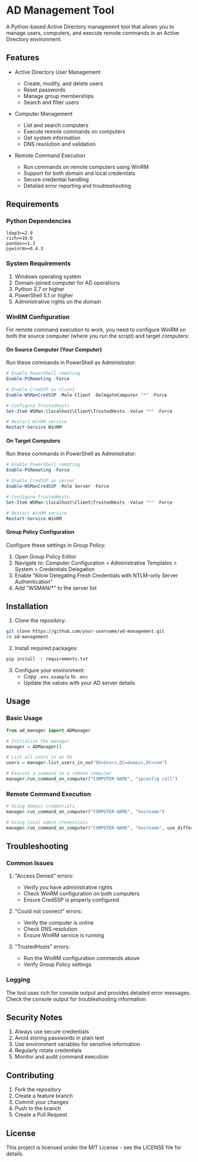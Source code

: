 # AD Management Tool

A Python-based Active Directory management tool that allows you to manage users, computers, and execute remote commands in an Active Directory environment.

## Features

- Active Directory User Management
  - Create, modify, and delete users
  - Reset passwords
  - Manage group memberships
  - Search and filter users
  
- Computer Management
  - List and search computers
  - Execute remote commands on computers
  - Get system information
  - DNS resolution and validation

- Remote Command Execution
  - Run commands on remote computers using WinRM
  - Support for both domain and local credentials
  - Secure credential handling
  - Detailed error reporting and troubleshooting

## Requirements

### Python Dependencies
```
ldap3>=2.9
rich>=10.0
pandas>=1.3
pywinrm>=0.4.3
```

### System Requirements

1. Windows operating system
2. Domain-joined computer for AD operations
3. Python 3.7 or higher
4. PowerShell 5.1 or higher
5. Administrative rights on the domain

### WinRM Configuration

For remote command execution to work, you need to configure WinRM on both the source computer (where you run the script) and target computers:

#### On Source Computer (Your Computer)

Run these commands in PowerShell as Administrator:

```powershell
# Enable PowerShell remoting
Enable-PSRemoting -Force

# Enable CredSSP as client
Enable-WSManCredSSP -Role Client -DelegateComputer "*" -Force

# Configure TrustedHosts
Set-Item WSMan:\localhost\Client\TrustedHosts -Value "*" -Force

# Restart WinRM service
Restart-Service WinRM
```

#### On Target Computers

Run these commands in PowerShell as Administrator:

```powershell
# Enable PowerShell remoting
Enable-PSRemoting -Force

# Enable CredSSP as server
Enable-WSManCredSSP -Role Server -Force

# Configure TrustedHosts
Set-Item WSMan:\localhost\Client\TrustedHosts -Value "*" -Force

# Restart WinRM service
Restart-Service WinRM
```

#### Group Policy Configuration

Configure these settings in Group Policy:

1. Open Group Policy Editor
2. Navigate to: Computer Configuration > Administrative Templates > System > Credentials Delegation
3. Enable "Allow Delegating Fresh Credentials with NTLM-only Server Authentication"
4. Add "WSMAN/*" to the server list

## Installation

1. Clone the repository:
```bash
git clone https://github.com/your-username/ad-management.git
cd ad-management
```

2. Install required packages:
```bash
pip install -r requirements.txt
```

3. Configure your environment:
   - Copy `.env.example` to `.env`
   - Update the values with your AD server details

## Usage

### Basic Usage

```python
from ad_manager import ADManager

# Initialize the manager
manager = ADManager()

# List all users in an OU
users = manager.list_users_in_ou("OU=Users,DC=domain,DC=com")

# Execute a command on a remote computer
manager.run_command_on_computer("COMPUTER-NAME", "ipconfig /all")
```

### Remote Command Execution

```python
# Using domain credentials
manager.run_command_on_computer("COMPUTER-NAME", "hostname")

# Using local admin credentials
manager.run_command_on_computer("COMPUTER-NAME", "hostname", use_different_creds=True)
```

## Troubleshooting

### Common Issues

1. "Access Denied" errors:
   - Verify you have administrative rights
   - Check WinRM configuration on both computers
   - Ensure CredSSP is properly configured

2. "Could not connect" errors:
   - Verify the computer is online
   - Check DNS resolution
   - Ensure WinRM service is running

3. "TrustedHosts" errors:
   - Run the WinRM configuration commands above
   - Verify Group Policy settings

### Logging

The tool uses rich for console output and provides detailed error messages. Check the console output for troubleshooting information.

## Security Notes

1. Always use secure credentials
2. Avoid storing passwords in plain text
3. Use environment variables for sensitive information
4. Regularly rotate credentials
5. Monitor and audit command execution

## Contributing

1. Fork the repository
2. Create a feature branch
3. Commit your changes
4. Push to the branch
5. Create a Pull Request

## License

This project is licensed under the MIT License - see the LICENSE file for details.
